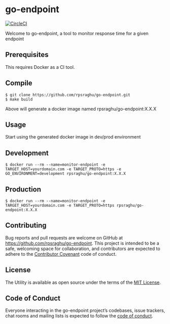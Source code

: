 # go-endpoint
[![CircleCI](https://circleci.com/gh/rpsraghu/go-endpoint/tree/master.svg?style=svg)](https://circleci.com/gh/rpsraghu/go-endpoint/tree/master)

Welcome to go-endpoint, a tool to monitor response time for a given endpoint

## Prerequisites
This requires Docker as a CI tool.

## Compile
```
$ git clone https://github.com/rpsraghu/go-endpoint.git
$ make build
```
Above will generate a docker image named rpsraghu/go-endpoint:X.X.X

## Usage

Start using the generated docker image in dev/prod environment

## Development

```
$ docker run --rm --name=monitor-endpoint -e TARGET_HOST=yourdomain.com -e TARGET_PROTO=https -e GO_ENVIRONMENT=development rpsraghu/go-endpoint:X.X.X
```

## Production
```
$ docker run --rm --name=monitor-endpoint -e TARGET_HOST=yourdomain.com -e TARGET_PROTO=https rpsraghu/go-endpoint:X.X.X
```

## Contributing

Bug reports and pull requests are welcome on GitHub at https://github.com/rpsraghu/go-endpoint. This project is intended to be a safe, welcoming space for collaboration, and contributors are expected to adhere to the [Contributor Covenant](http://contributor-covenant.org) code of conduct.

## License

The Utility is available as open source under the terms of the [MIT License](https://opensource.org/licenses/MIT).

## Code of Conduct

Everyone interacting in the go-endpoint project’s codebases, issue trackers, chat rooms and mailing lists is expected to follow the [code of conduct](https://github.com/rpsraghu/endpoint_benchmark/blob/master/CODE_OF_CONDUCT.md).
